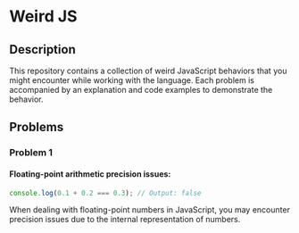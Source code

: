 # Weird JS

## Description
This repository contains a collection of weird JavaScript behaviors that you might encounter while working with the language. Each problem is accompanied by an explanation and code examples to demonstrate the behavior.

## Problems

### Problem 1
#### Floating-point arithmetic precision issues:
```javascript
console.log(0.1 + 0.2 === 0.3); // Output: false
```
When dealing with floating-point numbers in JavaScript, you may encounter precision issues due to the internal representation of numbers.